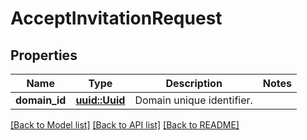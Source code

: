 # AcceptInvitationRequest

## Properties

Name | Type | Description | Notes
------------ | ------------- | ------------- | -------------
**domain_id** | [**uuid::Uuid**](uuid::Uuid.md) | Domain unique identifier. | 

[[Back to Model list]](../README.md#documentation-for-models) [[Back to API list]](../README.md#documentation-for-api-endpoints) [[Back to README]](../README.md)


